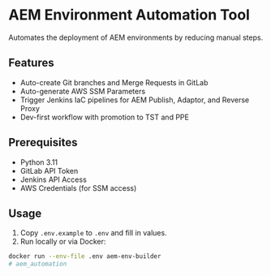 # AEM Environment Automation Tool

Automates the deployment of AEM environments by reducing manual steps.

## Features

- Auto-create Git branches and Merge Requests in GitLab
- Auto-generate AWS SSM Parameters
- Trigger Jenkins IaC pipelines for AEM Publish, Adaptor, and Reverse Proxy
- Dev-first workflow with promotion to TST and PPE

## Prerequisites

- Python 3.11
- GitLab API Token
- Jenkins API Access
- AWS Credentials (for SSM access)

## Usage

1. Copy `.env.example` to `.env` and fill in values.
2. Run locally or via Docker:

```bash
docker run --env-file .env aem-env-builder
# aem_automation
